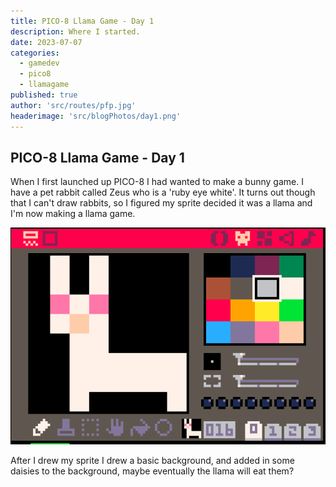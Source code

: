 ```yaml
---
title: PICO-8 Llama Game - Day 1
description: Where I started.
date: 2023-07-07
categories:
  - gamedev
  - pico8
  - llamagame
published: true
author: 'src/routes/pfp.jpg'
headerimage: 'src/blogPhotos/day1.png'
---
```


<!-- ![Text](image.webp) -->

## PICO-8 Llama Game - Day 1

When I first launched up PICO-8 I had wanted to make a bunny game. I have a pet rabbit called Zeus who is a 'ruby eye white'. It turns out though that I can't draw rabbits, so I figured my sprite decided it was a llama and I'm now making a llama game.

![Space Raiders](src/blogPhotos/day0.png)

After I drew my sprite I drew a basic background, and added in some daisies to the background, maybe eventually the llama will eat them?
